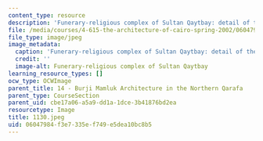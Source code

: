 ```yaml
---
content_type: resource
description: 'Funerary-religious complex of Sultan Qaytbay: detail of the dome.'
file: /media/courses/4-615-the-architecture-of-cairo-spring-2002/06047984f3e7335ef749e5dea10bc8b5_1130.jpeg
file_type: image/jpeg
image_metadata:
  caption: 'Funerary-religious complex of Sultan Qaytbay: detail of the dome.'
  credit: ''
  image-alt: Funerary-religious complex of Sultan Qaytbay
learning_resource_types: []
ocw_type: OCWImage
parent_title: 14 - Burji Mamluk Architecture in the Northern Qarafa
parent_type: CourseSection
parent_uid: cbe17a06-a5a9-dd1a-1dce-3b41876bd2ea
resourcetype: Image
title: 1130.jpeg
uid: 06047984-f3e7-335e-f749-e5dea10bc8b5
---
```

